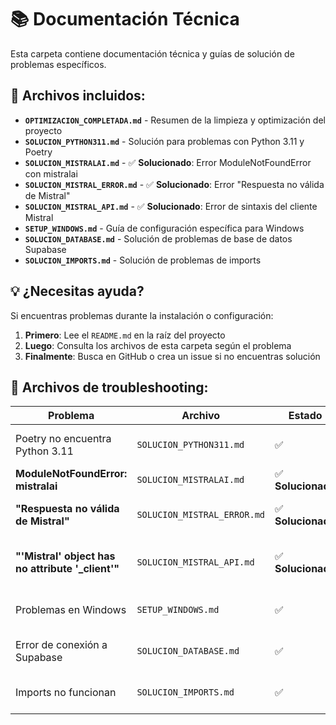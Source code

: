 # 📚 Documentación Técnica

Esta carpeta contiene documentación técnica y guías de solución de problemas específicos.

## 📁 Archivos incluidos:

- **`OPTIMIZACION_COMPLETADA.md`** - Resumen de la limpieza y optimización del proyecto
- **`SOLUCION_PYTHON311.md`** - Solución para problemas con Python 3.11 y Poetry
- **`SOLUCION_MISTRALAI.md`** - ✅ **Solucionado**: Error ModuleNotFoundError con mistralai
- **`SOLUCION_MISTRAL_ERROR.md`** - ✅ **Solucionado**: Error "Respuesta no válida de Mistral"
- **`SOLUCION_MISTRAL_API.md`** - ✅ **Solucionado**: Error de sintaxis del cliente Mistral
- **`SETUP_WINDOWS.md`** - Guía de configuración específica para Windows
- **`SOLUCION_DATABASE.md`** - Solución de problemas de base de datos Supabase
- **`SOLUCION_IMPORTS.md`** - Solución de problemas de imports

## 💡 ¿Necesitas ayuda?

Si encuentras problemas durante la instalación o configuración:

1. **Primero**: Lee el `README.md` en la raíz del proyecto
2. **Luego**: Consulta los archivos de esta carpeta según el problema
3. **Finalmente**: Busca en GitHub o crea un issue si no encuentras solución

## 🔧 Archivos de troubleshooting:

| Problema | Archivo | Estado | Descripción |
|----------|---------|---------|-------------|
| Poetry no encuentra Python 3.11 | `SOLUCION_PYTHON311.md` | ✅ | Configuración específica de Python |
| **ModuleNotFoundError: mistralai** | `SOLUCION_MISTRALAI.md` | ✅ **Solucionado** | Actualización API v0 → v1 |
| **"Respuesta no válida de Mistral"** | `SOLUCION_MISTRAL_ERROR.md` | ✅ **Solucionado** | Prompt simplificado + fallback |
| **"'Mistral' object has no attribute '_client'"** | `SOLUCION_MISTRAL_API.md` | ✅ **Solucionado** | Context manager + sintaxis correcta |
| Problemas en Windows | `SETUP_WINDOWS.md` | ✅ | Guía paso a paso para Windows |
| Error de conexión a Supabase | `SOLUCION_DATABASE.md` | ✅ | Configuración de base de datos |
| Imports no funcionan | `SOLUCION_IMPORTS.md` | ✅ | Problemas de módulos Python |
